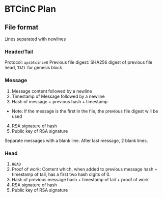 # BTCinC Plan

## File format
Lines separated with newlines

### Header/Tail
Protocol: `apsbtcincv0`
Previous file digest: SHA256 digest of previous file head, `TAIL` for genesis block

### Message
1. Message content followed by a newline
2. Timestamp of Message followed by a newline
3. Hash of message + previous hash + timestamp
- Note: If the message is the first in the file, the previous file digest will be used
4. RSA signature of hash
5. Public key of RSA signature

Separate messages with a blank line.
After last message, 2 blank lines.

### Head
1. `HEAD`
2. Proof of work: Content which, when added to previous message hash + timestamp of tail, has a first two hash digits of 0.
3. Hash of previous message hash + timestamp of tail + proof of work
4. RSA signature of hash
5. Public key of RSA signature
